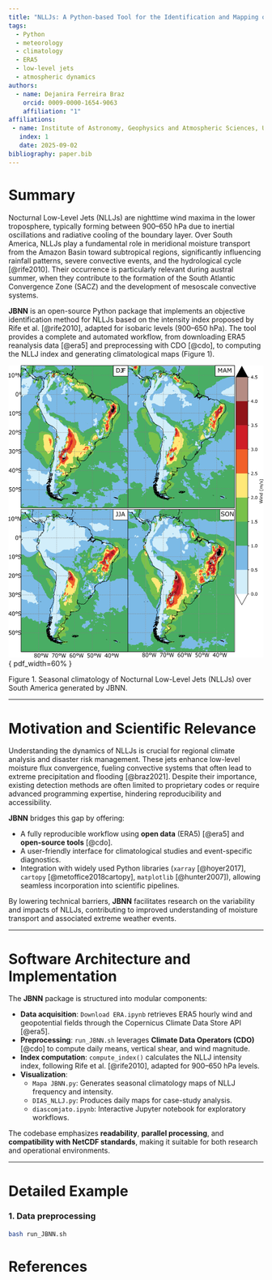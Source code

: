 ```yaml
---
title: "NLLJs: A Python-based Tool for the Identification and Mapping of Nocturnal Low-Level Jets over South America"
tags:
  - Python
  - meteorology
  - climatology
  - ERA5
  - low-level jets
  - atmospheric dynamics
authors:
  - name: Dejanira Ferreira Braz
    orcid: 0009-0000-1654-9063
    affiliation: "1"
affiliations:
 - name: Institute of Astronomy, Geophysics and Atmospheric Sciences, University of São Paulo (IAG-USP), Brazil
   index: 1
   date: 2025-09-02
bibliography: paper.bib
---
```


# Summary

Nocturnal Low-Level Jets (NLLJs) are nighttime wind maxima in the lower troposphere, typically forming between 900–650 hPa due to inertial oscillations and radiative cooling of the boundary layer. Over South America, NLLJs play a fundamental role in meridional moisture transport from the Amazon Basin toward subtropical regions, significantly influencing rainfall patterns, severe convective events, and the hydrological cycle [@rife2010]. Their occurrence is particularly relevant during austral summer, when they contribute to the formation of the South Atlantic Convergence Zone (SACZ) and the development of mesoscale convective systems.

**JBNN** is an open-source Python package that implements an objective identification method for NLLJs based on the intensity index proposed by Rife et al. [@rife2010], adapted for isobaric levels (900–650 hPa). The tool provides a complete and automated workflow, from downloading ERA5 reanalysis data [@era5] and preprocessing with CDO [@cdo], to computing the NLLJ index and generating climatological maps (Figure 1).

![](../Figure/NLLJ.png){ pdf_width=60% }

Figure 1. Seasonal climatology of Nocturnal Low-Level Jets (NLLJs) over South America generated by JBNN.

---

# Motivation and Scientific Relevance

Understanding the dynamics of NLLJs is crucial for regional climate analysis and disaster risk management. These jets enhance low-level moisture flux convergence, fueling convective systems that often lead to extreme precipitation and flooding [@braz2021]. Despite their importance, existing detection methods are often limited to proprietary codes or require advanced programming expertise, hindering reproducibility and accessibility.

**JBNN** bridges this gap by offering:
- A fully reproducible workflow using **open data** (ERA5) [@era5] and **open-source tools** [@cdo].
- A user-friendly interface for climatological studies and event-specific diagnostics.
- Integration with widely used Python libraries (`xarray` [@hoyer2017], `cartopy` [@metoffice2018cartopy], `matplotlib` [@hunter2007]), allowing seamless incorporation into scientific pipelines.

By lowering technical barriers, **JBNN** facilitates research on the variability and impacts of NLLJs, contributing to improved understanding of moisture transport and associated extreme weather events.

---

# Software Architecture and Implementation

The **JBNN** package is structured into modular components:
- **Data acquisition**: `Download ERA.ipynb` retrieves ERA5 hourly wind and geopotential fields through the Copernicus Climate Data Store API [@era5].
- **Preprocessing**: `run_JBNN.sh` leverages **Climate Data Operators (CDO)** [@cdo] to compute daily means, vertical shear, and wind magnitude.
- **Index computation**: `compute_index()` calculates the NLLJ intensity index, following Rife et al. [@rife2010], adapted for 900–650 hPa levels.
- **Visualization**:
    - `Mapa JBNN.py`: Generates seasonal climatology maps of NLLJ frequency and intensity.
    - `DIAS_NLLJ.py`: Produces daily maps for case-study analysis.
    - `diascomjato.ipynb`: Interactive Jupyter notebook for exploratory workflows.

The codebase emphasizes **readability**, **parallel processing**, and **compatibility with NetCDF standards**, making it suitable for both research and operational environments.

---

# Detailed Example

### 1. Data preprocessing
```bash
bash run_JBNN.sh
```

# References
